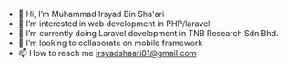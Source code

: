 - 👋 Hi, I’m Muhammad Irsyad Bin Sha'ari
- 👀 I’m interested in web development in PHP/laravel
- 🌱 I’m currently doing Laravel development in TNB Research Sdn Bhd.
- 💞️ I’m looking to collaborate on mobile framework
- 📫 How to reach me irsyadshaari81@gmail.com

<!---
irsyad-debug/irsyad-debug is a ✨ special ✨ repository because its `README.md` (this file) appears on your GitHub profile.
You can click the Preview link to take a look at your changes.
--->

